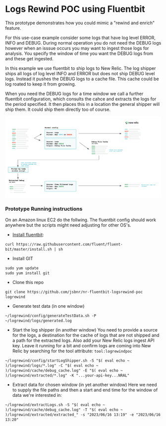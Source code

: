 # Logs Rewind POC using Fluentbit

This prototype demonstrates how you could mimic a "rewind and enrich" feature.

For this use-case example consider some logs that have log level ERROR, INFO and DEBUG. During normal operation you do not need the DEBUG logs however when an isssue occurs you may want to ingest those logs for analysis. You specify the window of time you want the DEBUG logs from and these get ingested.

In this example we use fluentbit to ship logs to New Relic. The log shipper ships all logs of log level INFO and ERROR but does not ship DEBUG level logs. Instead it pushes the DEBUG logs to a cache file. This cache could be log roated to keep it from growing. 

When you need the DEBUG logs for a time window we call a further fluentbit configuration, which consults the cahce and extracts the logs for the period specified. It then places this in a location the general shipper will ship them. It could ship them directly too of course.

![Flow](flow.png)

### Prototype Running instructions
On an Amazon linux EC2 do the follwing. The fluentbit config should work anywhere but the scripts might need adjusting for other OS's.

- [Install fluentbit](https://docs.fluentbit.io/manual/installation/linux/amazon-linux):
```
curl https://raw.githubusercontent.com/fluent/fluent-bit/master/install.sh | sh
```
- Install GIT
```
sudo yum update
sudo yum install git
```

- Clone this repo
```
git clone https://github.com/jsbnr/nr-fluentbit-logsrewind-poc logrewind
```

- Generate test data (in one window)
```
~/logrewind/config/generateTestData.sh -P ~/logrewind/logs/generated.log
```

- Start the log shipper (in another window)
You need to provide a source for the logs, a destination for the cache of  logs that are not shipped and a path for the extracted logs. Also add your New Relic logs ingest API key. Leave it running for a bit and confirm logs are coming into New Relic by searching for the tool attribute: `tool:logrewindpoc`
```
~/logrewind/config/startLogShipper.sh -S "$( eval echo ~ )/logrewind/logs/*.log" -C "$( eval echo ~ )/logrewind/cache/debug_cache.log" -E "$( eval echo ~ )/logrewind/extracted/*.log" -K "...your-api-key...NRAL"
```

- Extract data for chosen window (in yet another window)
Here we need to supply the file paths and then a start and end time for the window of data we're interested in:
```
~/logrewind/extractLogs.sh -S "$( eval echo ~ )/logrewind/cache/debug_cache.log" -T "$( eval echo ~ )/logrewind/extracted/extracted_" -s "2023/06/16 13:19" -e "2023/06/16 13:20"
```